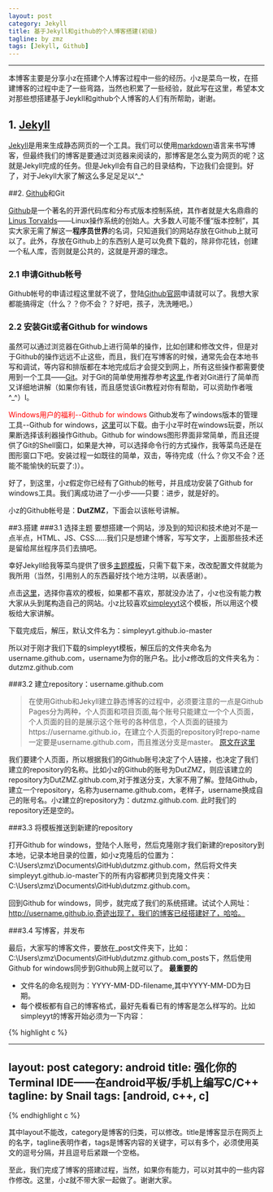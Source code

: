 ```yaml
---
layout: post
category: Jekyll
title: 基于Jekyll和github的个人博客搭建(初级)
tagline: by zmz
tags: [Jekyll, Github]
---
```

***
本博客主要是分享小z在搭建个人博客过程中一些的经历。小z是菜鸟一枚，在搭建博客的过程中走了一些弯路，当然也积累了一些经验，就此写在这里，希望本文对那些想搭建基于Jeykll和github个人博客的人们有所帮助，谢谢。

<!--more-->

## 1. [Jekyll](http://jekyllcn.com/)

[Jekyll](http://jekyllcn.com/)是用来生成静态网页的一个工具。我们可以使用[markdown](http://baike.baidu.com/view/2311114.htm)语言来书写博客，但最终我们的博客是要通过浏览器来阅读的，那博客是怎么变为网页的呢？这就是Jekyll完成的任务。但是Jekyll会有自己的目录结构，下边我们会提到。好了，对于Jekyll大家了解这么多足足足以^_^

##2. [Github](https://github.com/)和Git

[Github](https://github.com/)是一个著名的开源代码库和分布式版本控制系统，其作者就是大名鼎鼎的[Linus Torvalds](http://baike.baidu.com/view/117611.htm?fromtitle=Linus+Torvalds&fromid=9336769&type=syn)——Linux操作系统的创始人。大多数人可能不懂“版本控制”，其实大家无需了解这一**程序员世界**的名词，只知道我们的网站存放在Github上就可以了。此外，存放在Github上的东西别人是可以免费下载的，除非你花钱，创建一个私人库，否则就是公共的，这就是开源的理念。

### 2.1 申请Github帐号

Github帐号的申请过程这里就不说了，登陆[Github官网](https://github.com/)申请就可以了。我想大家都能搞得定（什么？？你不会？？好吧，孩子，洗洗睡吧。）

### 2.2 安装Git或者Github for windows
虽然可以通过浏览器在Github上进行简单的操作，比如创建和修改文件，但是对于Github的操作远远不止这些，而且，我们在写博客的时候，通常先会在本地书写和调试，等内容和排版都在本地完成后才会提交到网上，所有这些操作都需要使用到一个工具——[Git](http://baike.baidu.com/subview/1531489/12032478.htm?fr=aladdin)。对于Git的简单使用推荐参考[这里](http://www.liaoxuefeng.com/wiki/0013739516305929606dd18361248578c67b8067c8c017b000),作者对Git进行了简单而又详细地讲解（如果你有钱，而且感觉该Git教程对你有帮助，可以资助作者哦^_^）l。

<font color = "#ff0000">Windows用户的福利--Github for windows</font>
Github发布了windows版本的管理工具--Github for windows，[这里](http://pan.baidu.com/s/1pJlw0Tt)可以下载。由于小z平时在windows玩耍，所以果断选择该利器操作Github。Github for windows图形界面非常简单，而且还提供了Git的Shell窗口，如果是大神，可以选择命令行的方式操作，我等菜鸟还是在图形窗口下吧。安装过程一如既往的简单，双击，等待完成（什么？你又不会？还能不能愉快的玩耍了:)）。

好了，到这里，小z假定你已经有了Github的帐号，并且成功安装了Github for windows工具。我们离成功进了一小步——只要：进步，就是好的。

小z的Github帐号是：**DutZMZ**，下面会以该帐号讲解。

##3.搭建
###3.1 选择主题
要想搭建一个网站，涉及到的知识和技术绝对不是一点半点，HTML、JS、CSS……我们只是想建个博客，写写文字，上面那些技术还是留给屌丝程序员们去搞吧。

幸好Jekyll给我等菜鸟提供了很多[主题模板](http://jekyllthemes.org/)，只需下载下来，改改配置文件就能为我所用（当然，引用别人的东西最好找个地方注明，以表感谢）。

点击[这里](http://jekyllthemes.org/)，选择你喜欢的模板，如果都不喜欢，那就没办法了，小z也没有能力教大家从头到尾构造自己的网站。小z比较喜欢[simpleyyt](http://jekyllthemes.org/themes/simpleyyt/)这个模板，所以用这个模板给大家讲解。

下载完成后，解压，默认文件名为：simpleyyt.github.io-master


所以对于刚才我们下载的simpleyyt模板，解压后的文件夹命名为username.github.com，username为你的账户名。比小z修改后的文件夹名为：dutzmz.github.com

###3.2 建立repository：username.github.com
>在使用Github和Jekyll建立静态博客的过程中，必须要注意的一点是Github Pages分为两种，个人页面和项目页面,每个账号只能建立一个个人页面，个人页面的目的是展示这个账号的各种信息，个人页面的链接为https://username.github.io，在建立个人页面的repository时repo-name一定要是username.github.com，而且推送分支是master。
[原文在这里](http://www.jianshu.com/p/b6f3b03d5c15)

我们要建个人页面，所以根据我们的Github账号决定了个人链接，也决定了我们建立的repository的名称。比如小z的Github的账号为DutZMZ，则应该建立的repository为DutZMZ.github.com,对于推送分支，大家不用了解。登陆Github，建立一个repository，名称为username.github.com，老样子，username换成自己的账号名。小z建立的repository为：dutzmz.github.com. 此时我们的repository还是空的。

###3.3 将模板推送到新建的repository

打开Github for windows，登陆个人账号，然后克隆刚才我们新建的repository到本地，记录本地目录的位置，如小z克隆后的位置为：C:\Users\zmz\Documents\GitHub\dutzmz.github.com，然后将文件夹simpleyyt.github.io-master下的所有内容都拷贝到克隆文件夹：C:\Users\zmz\Documents\GitHub\dutzmz.github.com。

回到Github for windows，同步，就完成了我们的系统搭建。试试个人网址：http://username.github.io,奇迹出现了，我们的博客已经搭建好了，哈哈。

###3.4 写博客，并发布

最后，大家写的博客文件，要放在_post文件夹下，比如：C:\Users\zmz\Documents\GitHub\dutzmz.github.com\_posts下，然后使用Github for windows同步到Github网上就可以了。
**最重要的**

+ 文件名的命名规则为：YYYY-MM-DD-filename,其中YYYY-MM-DD为日期。
+ 每个模板都有自己的博客格式，最好先看看已有的博客是怎么样写的。比如simpleyyt的博客开始必须为一下内容：

{% highlight c %}

---
layout: post
category: android
title: 强化你的Terminal IDE——在android平板/手机上编写C/C++
tagline: by Snail
tags: [android, c++, c]
---
{% endhighlight c %}

其中layout不能改，category是博客的归类，可以修改。title是博客显示在网页上的名字，tagline表明作者，tags是博客内容的关键字，可以有多个，必须使用英文的逗号分隔，并且逗号后紧跟一个空格。

至此，我们完成了博客的搭建过程，当然，如果你有能力，可以对其中的一些内容作修改。这里，小z就不带大家一起做了。谢谢大家。
